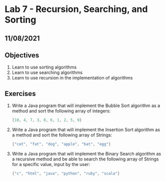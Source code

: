 # Lab 7 - Recursion, Searching, and Sorting

## 11/08/2021

## Objectives

1. Learn to use sorting algorithms
2. Learn to use searching algorithms
3. Learn to use recursion in the implementation of algorithms

## Exercises

1. Write a Java program that will implement the Bubble Sort algorithm as a method and sort the following array of integers:

    ```java
    {10, 4, 7, 3, 8, 6, 1, 2, 5, 9}
    ```

2. Write a Java program that will implement the Insertion Sort algorithm as a method and sort the following array of Strings:

    ```java
    {"cat", "fat", "dog", "apple", "bat", "egg"}
    ```

3. Write a Java program that will implement the Binary Search algorithm as a recursive method and be able to search the following array of Strings for a specific value, input by the user:

    ```java
    {"c", "html", "java", "python", "ruby", "scala"}
    ```